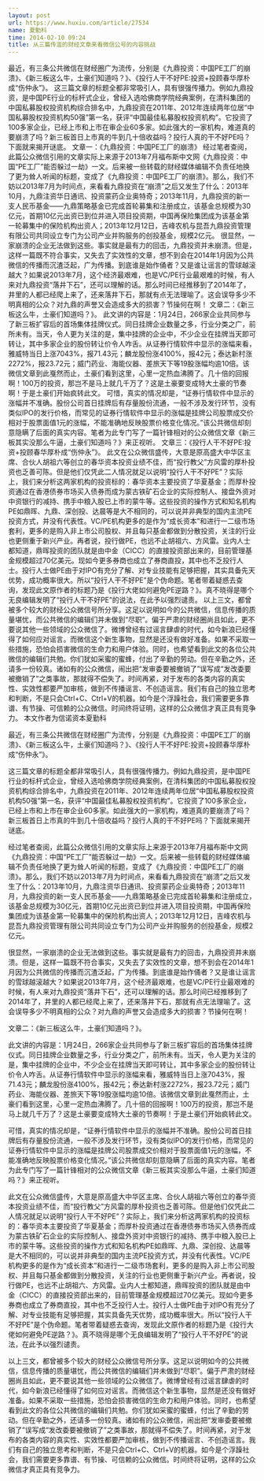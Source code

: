 ```yaml
---
layout: post
url: https://www.huxiu.com/article/27534
name: 夏勤科
time: 2014-02-10 09:24
title: 从三篇传滥的财经文章来看微信公号的内容挑战
---
```

最近，有三条公共微信在财经圈广为流传，分别是《九鼎投资：中国PE工厂的崩溃》、《新三板这么牛，土豪们知道吗？》、《投行人干不好PE:投资+投顾春华厚朴成“伤仲永”》。 这三篇文章的标题全都非常吸引人，具有很强传播力。例如九鼎投资，是中国PE行业的标杆式企业，曾经入选哈佛商学院经典案例，在清科集团的中国私募股权投资机构综合排名中，九鼎投资在2011年、2012年连续两年位居“中国私募股权投资机构50强”第一名，获评“中国最佳私募股权投资机构”。它投资了100多家企业，已经上市和上市在审企业60多家。如此强大的一家机构，难道真的要崩溃了吗？新三板首日上市真的牛到几十倍收益吗？投行人真的干不好PE吗？下面就来揭开谜底。 文章一：《九鼎投资：中国PE工厂的崩溃》 经过笔者查阅，此篇公众微信引用的文章实际上来源于2013年7月福布斯中文网《九鼎投资：中国“PE工厂”能否躲过一劫》一文。后来被一些转载的财经媒体编辑不负责任地换了更为耸人听闻的标题，变成了《九鼎投资：中国PE工厂的崩溃》。那么，我们不妨以2013年7月为时间点，来看看九鼎投资在“崩溃”之后又发生了什么：2013年10月，九鼎注资华日通讯、投资蒙药企业奥特奇；2013年11月，九鼎投资的新一支人民币基金——九鼎策略基金已完成首轮募集和注册成立，该基金总规模为30亿元，首期10亿元出资已到位并进入项目投资期，中国再保险集团成为该基金第一轮募集中的保险机构出资人；2013年12月12日，吉峰农机与昆吾九鼎投资管理有限公司共同设立专门为公司产业并购服务的创投基金，规模2亿元。 很显然，一家崩溃的企业无法做到这些。事实就是最有力的回击，九鼎投资并未崩溃。但是，这样一篇既不符合事实，又失去了实效性的文章，想不到会在2014年1月因为公共微信的传播而沉渣泛起，广为传播。到底谁是始作俑者？又是谁让谣言的雪球越滚越大？如果说2013年7月，这个经济最艰难，也是VC/PE行业最艰难的时候，有人来对九鼎投资“落井下石”，还可以理解的话。那么时间已经推移到了2014年了，井里的人都已经爬上来了，还来落井下石，那就有点无法理喻了。这会误导多少不明真相的公众？对九鼎的声誉又会造成多大的损害？节操何在啊！ 文章二：《新三板这么牛，土豪们知道吗？》。 此文讲的内容是：1月24日，266家企业共同参与了新三板扩容后的首场集体挂牌仪式。同日挂牌企业数量之多，行业分类之广，前所未有。当天，令人更为关注的是，集中挂牌的企业中，不少企业在挂牌当天即可转让，其中多家企业的股份转让价令人咋舌。从证券行情软件中显示的涨幅来看，雅威特当日上涨7043%，报71.43元；麟龙股份涨4100%，报42元；泰达新村涨2272%，报23.72元；威门药业、海能仪器、差旅天下等19股涨幅均逾10倍。该微信文章到此戛然而止，土豪们看到这里，心里一定热血沸腾了。几十倍的回报啊！100万的投资，那岂不是马上就几千万了？这是土豪要变成特大土豪的节奏啊！于是土豪们开始疯转此文。 可惜，真实的情况却是，“证券行情软件中显示的涨幅并不准确。股份公司首日挂牌后有存量股份流通，一般不涉及发行环节，没有类似IPO的发行价格，而常见的证券行情软件中显示的涨幅是挂牌公司股票成交价相对于股票面值1元的涨幅，不能准确地反映股票价格变化情况。”该公共微信却刻意隐瞒了后面的真实内容。笔者为此专门写了一篇针锋相对的公众微信文章《新三板其实没那么牛逼，土豪们知道吗？》来正视听。 文章三：《投行人干不好PE:投资+投顾春华厚朴成“伤仲永”》。 此文在公众微信盛传，大意是原高盛大中华区主席、合伙人胡祖六等创立的春华资本投资业绩不佳，而“投行教父”方风雷的厚朴投资也乏善可陈。但是他们仅凭此二人情况就足以说明“投行人干不好PE”？实际上，我们来分析这两家机构的投资标的：春华资本主要投资了华夏基金；而厚朴投资通过在香港债券市场买入债券而成为蒙古铁矿石企业的实际控制人、接盘外资对中资银行的减持、携手中粮入股已上市的蒙牛等。这些投资的操作方式和知名机构PE如鼎晖、九鼎、深创投、达晨等是大不相同的，可以说并非典型的国内主流PE投资方式，并没有代表性。VC/PE机构更多的是作为“成长资本”和进行一二级市场套利，更多的是购入非上市公司股权、并且每只基金都做到分散投资，关注的行业也更侧重于新兴产业。再者说，投行做PE，也远不止胡祖六、方风雷。业内人士都知道，鼎晖投资的团队就是由中金（CICC）的直接投资部出来的，目前管理基金规模超过70亿美元。现如今更多券商也成立了券商直投，其中也不乏投行人士。投行人士做PE由于对IPO有充分了解、对专业技能有足够把握，其实具备先天优势，成功概率很大。所以“投行人干不好PE”是个伪命题。笔者带着疑惑去查询，发现此文原作者的标题乃是《投行大佬如何避免PE逆路？》。真不晓得是哪个无良编辑发明了“投行人干不好PE”的说法，在此予以强烈谴责。 以上三文，都曾被多个较大的财经公众微信号所分享。这足以说明如今的公共微信，信息传播的质量堪忧，而公共微信的编辑们并未做到“尽职”。偏于严肃的财经圈尚且如此，更不要说其他一些领域的公众微信了。微博曾经有过谣言肆虐的时代，如今新浪已经懂得了如何应对谣言。而微信这个新生事物，显然是还没有做好准备。如果不采取一些措施，恐怕会损害微信的生命力和用户体验。同时，也希望看到此文的各位公共微信的编辑们共勉。你们犹如采蜜的蜜蜂，付出了辛勤的劳动。但在辛勤之外，还请多一份较真。诸如有的公众微信，闹出把“发审委要被撤销了”误写成“发改委要被撤销了”之类事故，那就得不偿失了。时间再紧，对于发布的各类内容的真实性、实效性都要严加审核，做到不传播谣言、不创造谣言。我们有自己的独立思考和判断，不是只会Ctrl+C、Ctrl+V的机器。如今是个浮躁社会，我们需要更多靠谱、有节操、可信赖的公众微信。时间终将证明，这样的公众微信才真正具有竞争力。 本文作者为信诺资本夏勤科

最近，有三条公共微信在财经圈广为流传，分别是《九鼎投资：中国PE工厂的崩溃》、《新三板这么牛，土豪们知道吗？》、《投行人干不好PE:投资+投顾春华厚朴成“伤仲永”》。

这三篇文章的标题全都非常吸引人，具有很强传播力。例如九鼎投资，是中国PE行业的标杆式企业，曾经入选哈佛商学院经典案例，在清科集团的中国私募股权投资机构综合排名中，九鼎投资在2011年、2012年连续两年位居“中国私募股权投资机构50强”第一名，获评“中国最佳私募股权投资机构”。它投资了100多家企业，已经上市和上市在审企业60多家。如此强大的一家机构，难道真的要崩溃了吗？新三板首日上市真的牛到几十倍收益吗？投行人真的干不好PE吗？下面就来揭开谜底。

经过笔者查阅，此篇公众微信引用的文章实际上来源于2013年7月福布斯中文网《九鼎投资：中国“PE工厂”能否躲过一劫》一文。后来被一些转载的财经媒体编辑不负责任地换了更为耸人听闻的标题，变成了《九鼎投资：中国PE工厂的崩溃》。那么，我们不妨以2013年7月为时间点，来看看九鼎投资在“崩溃”之后又发生了什么：2013年10月，九鼎注资华日通讯、投资蒙药企业奥特奇；2013年11月，九鼎投资的新一支人民币基金——九鼎策略基金已完成首轮募集和注册成立，该基金总规模为30亿元，首期10亿元出资已到位并进入项目投资期，中国再保险集团成为该基金第一轮募集中的保险机构出资人；2013年12月12日，吉峰农机与昆吾九鼎投资管理有限公司共同设立专门为公司产业并购服务的创投基金，规模2亿元。

很显然，一家崩溃的企业无法做到这些。事实就是最有力的回击，九鼎投资并未崩溃。但是，这样一篇既不符合事实，又失去了实效性的文章，想不到会在2014年1月因为公共微信的传播而沉渣泛起，广为传播。到底谁是始作俑者？又是谁让谣言的雪球越滚越大？如果说2013年7月，这个经济最艰难，也是VC/PE行业最艰难的时候，有人来对九鼎投资“落井下石”，还可以理解的话。那么时间已经推移到了2014年了，井里的人都已经爬上来了，还来落井下石，那就有点无法理喻了。这会误导多少不明真相的公众？对九鼎的声誉又会造成多大的损害？节操何在啊！

文章二：《新三板这么牛，土豪们知道吗？》。

此文讲的内容是：1月24日，266家企业共同参与了新三板扩容后的首场集体挂牌仪式。同日挂牌企业数量之多，行业分类之广，前所未有。当天，令人更为关注的是，集中挂牌的企业中，不少企业在挂牌当天即可转让，其中多家企业的股份转让价令人咋舌。从证券行情软件中显示的涨幅来看，雅威特当日上涨7043%，报71.43元；麟龙股份涨4100%，报42元；泰达新村涨2272%，报23.72元；威门药业、海能仪器、差旅天下等19股涨幅均逾10倍。该微信文章到此戛然而止，土豪们看到这里，心里一定热血沸腾了。几十倍的回报啊！100万的投资，那岂不是马上就几千万了？这是土豪要变成特大土豪的节奏啊！于是土豪们开始疯转此文。

可惜，真实的情况却是，“证券行情软件中显示的涨幅并不准确。股份公司首日挂牌后有存量股份流通，一般不涉及发行环节，没有类似IPO的发行价格，而常见的证券行情软件中显示的涨幅是挂牌公司股票成交价相对于股票面值1元的涨幅，不能准确地反映股票价格变化情况。”该公共微信却刻意隐瞒了后面的真实内容。笔者为此专门写了一篇针锋相对的公众微信文章《新三板其实没那么牛逼，土豪们知道吗？》来正视听。

此文在公众微信盛传，大意是原高盛大中华区主席、合伙人胡祖六等创立的春华资本投资业绩不佳，而“投行教父”方风雷的厚朴投资也乏善可陈。但是他们仅凭此二人情况就足以说明“投行人干不好PE”？实际上，我们来分析这两家机构的投资标的：春华资本主要投资了华夏基金；而厚朴投资通过在香港债券市场买入债券而成为蒙古铁矿石企业的实际控制人、接盘外资对中资银行的减持、携手中粮入股已上市的蒙牛等。这些投资的操作方式和知名机构PE如鼎晖、九鼎、深创投、达晨等是大不相同的，可以说并非典型的国内主流PE投资方式，并没有代表性。VC/PE机构更多的是作为“成长资本”和进行一二级市场套利，更多的是购入非上市公司股权、并且每只基金都做到分散投资，关注的行业也更侧重于新兴产业。再者说，投行做PE，也远不止胡祖六、方风雷。业内人士都知道，鼎晖投资的团队就是由中金（CICC）的直接投资部出来的，目前管理基金规模超过70亿美元。现如今更多券商也成立了券商直投，其中也不乏投行人士。投行人士做PE由于对IPO有充分了解、对专业技能有足够把握，其实具备先天优势，成功概率很大。所以“投行人干不好PE”是个伪命题。笔者带着疑惑去查询，发现此文原作者的标题乃是《投行大佬如何避免PE逆路？》。真不晓得是哪个无良编辑发明了“投行人干不好PE”的说法，在此予以强烈谴责。

以上三文，都曾被多个较大的财经公众微信号所分享。这足以说明如今的公共微信，信息传播的质量堪忧，而公共微信的编辑们并未做到“尽职”。偏于严肃的财经圈尚且如此，更不要说其他一些领域的公众微信了。微博曾经有过谣言肆虐的时代，如今新浪已经懂得了如何应对谣言。而微信这个新生事物，显然是还没有做好准备。如果不采取一些措施，恐怕会损害微信的生命力和用户体验。同时，也希望看到此文的各位公共微信的编辑们共勉。你们犹如采蜜的蜜蜂，付出了辛勤的劳动。但在辛勤之外，还请多一份较真。诸如有的公众微信，闹出把“发审委要被撤销了”误写成“发改委要被撤销了”之类事故，那就得不偿失了。时间再紧，对于发布的各类内容的真实性、实效性都要严加审核，做到不传播谣言、不创造谣言。我们有自己的独立思考和判断，不是只会Ctrl+C、Ctrl+V的机器。如今是个浮躁社会，我们需要更多靠谱、有节操、可信赖的公众微信。时间终将证明，这样的公众微信才真正具有竞争力。

